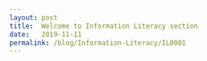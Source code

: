 ```yaml
---
layout: post
title:  Welcome to Information Literacy section
date:   2019-11-11
permalink: /blog/Information-Literacy/IL0001
---
```

